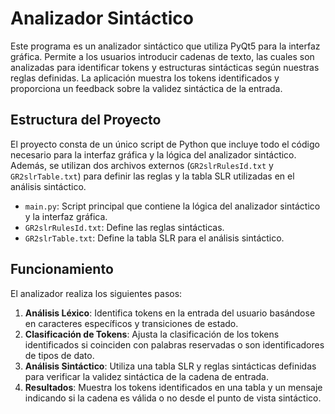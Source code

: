 # Analizador Sintáctico 

Este programa es un analizador sintáctico que utiliza PyQt5 para la interfaz gráfica. Permite a los usuarios introducir cadenas de texto, las cuales son analizadas para identificar tokens y estructuras sintácticas según nuestras reglas definidas. La aplicación muestra los tokens identificados y proporciona un feedback sobre la validez sintáctica de la entrada.

## Estructura del Proyecto

El proyecto consta de un único script de Python que incluye todo el código necesario para la interfaz gráfica y la lógica del analizador sintáctico. Además, se utilizan dos archivos externos (`GR2slrRulesId.txt` y `GR2slrTable.txt`) para definir las reglas y la tabla SLR utilizadas en el análisis sintáctico.

- `main.py`: Script principal que contiene la lógica del analizador sintáctico y la interfaz gráfica.
- `GR2slrRulesId.txt`: Define las reglas sintácticas.
- `GR2slrTable.txt`: Define la tabla SLR para el análisis sintáctico.


## Funcionamiento

El analizador realiza los siguientes pasos:

1. **Análisis Léxico**: Identifica tokens en la entrada del usuario basándose en caracteres específicos y transiciones de estado.
2. **Clasificación de Tokens**: Ajusta la clasificación de los tokens identificados si coinciden con palabras reservadas o son identificadores de tipos de dato.
3. **Análisis Sintáctico**: Utiliza una tabla SLR y reglas sintácticas definidas para verificar la validez sintáctica de la cadena de entrada.
4. **Resultados**: Muestra los tokens identificados en una tabla y un mensaje indicando si la cadena es válida o no desde el punto de vista sintáctico.